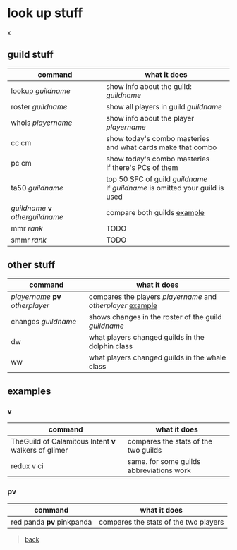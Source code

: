 # look up stuff
x
## guild stuff

| command | what it does |
|--|--|
| lookup _guildname_ 	| show info about the guild: _guildname_ |
| roster _guildname_ 	| show all players in guild _guildname_ |
| whois _playername_ 				| show info about the player _playername_ |
|cc cm| show today's combo masteries<br>and what cards make that combo|
|pc cm| show today's combo masteries<br>if there's PCs of them|
| ta50 _guildname_ 		| top 50 SFC of guild _guildname_<br> if _guildname_ is omitted your guild is used|
| _guildname_ **v** _otherguildname_ | compare both guilds [example](#exv) |
| mmr _rank_ | TODO |
| smmr _rank_ |TODO |

## other stuff

| command | what it does |
|--|--|
| _playername_ **pv** _otherplayer_ | compares the players _playername_ and _otherplayer_ [example](#expv) |
| changes _guildname_ 				| shows changes in the roster of the guild _guildname_ |
| dw 								| what players changed guilds in the dolphin class |
| ww 								| what players changed guilds in the whale class |

## examples

### v<a name="exv"></a>

| command | what it does |
|--|--|
| TheGuild of Calamitous Intent **v** walkers of glimer | compares the stats of the two guilds |
| redux v ci | same. for some guilds abbreviations work |

### pv<a name="expv"></a>

| command | what it does |
|--|--|
| red panda **pv** pinkpanda | compares the stats of the two players |

> [back](index)
<!--stackedit_data:
eyJoaXN0b3J5IjpbLTY4Njk3MjE4NiwtMTQwNTY1NzI4NCwtND
g2NTYwMTYzLC0xMjQzMjU0MDA0LDI2OTMyNjEwLDEyODExMTU1
NTJdfQ==
-->